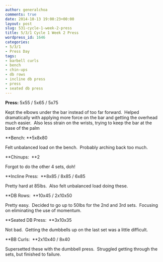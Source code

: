 ```yaml
---
author: generalchoa
comments: true
date: 2014-10-13 19:00:23+00:00
layout: post
slug: 531-cycle-1-week-2-press
title: 5/3/1 Cycle 1 Week 2 Press
wordpress_id: 1646
categories:
- 5/3/1
- Press Day
tags:
- barbell curls
- bench
- chin-ups
- db rows
- incline db press
- press
- seated db press
---
```


**Press:**
5x55 / 5x65 / 5x75

Kept the elbows under the bar instead of too far forward.  Helped dramatically with applying more force on the bar and getting the overhead much easier.  Also less strain on the wrists, trying to keep the bar at the base of the palm

**Bench: **5x8x80

Felt unbalanced load on the bench.  Probably arching back too much.

**Chinups:  **2

Forgot to do the other 4 sets, doh!

**Incline Press:  **8x85 / 8x85 / 6x85

Pretty hard at 85lbs.  Also felt unbalanced load doing these.

**DB Rows:  **10x45 / 2x10x50

Pretty easy.  Decided to go up to 50lbs for the 2nd and 3rd sets.  Focusing on eliminating the use of momentum.

**Seated DB Press:  **3x10x35

Not bad.  Getting the dumbbells up on the last set was a little difficult.

**BB Curls:  **2x10x40 / 8x40

Supersetted these with the dumbbell press.  Struggled getting through the sets, but finished to failure.
